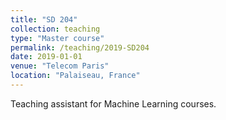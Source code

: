 ```yaml
---
title: "SD 204"
collection: teaching
type: "Master course"
permalink: /teaching/2019-SD204
date: 2019-01-01
venue: "Telecom Paris"
location: "Palaiseau, France"
---
```

Teaching assistant for Machine Learning courses.
